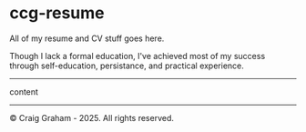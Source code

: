 # ccg-resume
All of my resume and CV stuff goes here.

Though I lack a formal education, I've achieved most of my success through self-education, persistance, and practical experience.

---

content

---
© Craig Graham - 2025. All rights reserved.
